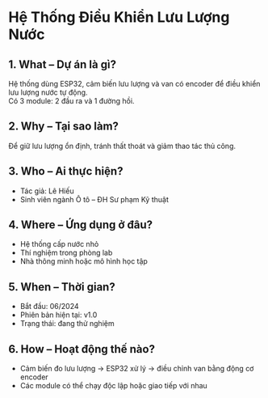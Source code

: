 # Hệ Thống Điều Khiển Lưu Lượng Nước

## 1. What – Dự án là gì?
Hệ thống dùng ESP32, cảm biến lưu lượng và van có encoder để điều khiển lưu lượng nước tự động.  
Có 3 module: 2 đầu ra và 1 đường hồi.

## 2. Why – Tại sao làm?
Để giữ lưu lượng ổn định, tránh thất thoát và giảm thao tác thủ công.

## 3. Who – Ai thực hiện?
- Tác giả: Lê Hiếu  
- Sinh viên ngành Ô tô – ĐH Sư phạm Kỹ thuật

## 4. Where – Ứng dụng ở đâu?
- Hệ thống cấp nước nhỏ  
- Thí nghiệm trong phòng lab  
- Nhà thông minh hoặc mô hình học tập

## 5. When – Thời gian?
- Bắt đầu: 06/2024  
- Phiên bản hiện tại: v1.0  
- Trạng thái: đang thử nghiệm

## 6. How – Hoạt động thế nào?
- Cảm biến đo lưu lượng → ESP32 xử lý → điều chỉnh van bằng động cơ encoder  
- Các module có thể chạy độc lập hoặc giao tiếp với nhau
